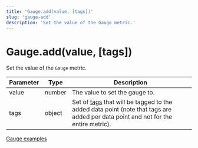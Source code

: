 ```yaml
---
title: 'Gauge.add(value, [tags])'
slug: 'gauge-add'
description: 'Set the value of the Gauge metric.'
---
```


# Gauge.add(value, [tags])

Set the value of the `Gauge` metric.

| Parameter | Type   | Description                                                                                                                                                                                           |
| --------- | ------ | ----------------------------------------------------------------------------------------------------------------------------------------------------------------------------------------------------- |
| value     | number | The value to set the gauge to.                                                                                                                                                                        |
| tags      | object | Set of [tags](https://grafana.com/docs/k6/<K6_VERSION>/using-k6/tags-and-groups) that will be tagged to the added data point (note that tags are added per data point and not for the entire metric). |

[Gauge examples](https://grafana.com/docs/k6/<K6_VERSION>/javascript-api/k6-metrics/gauge#examples)
